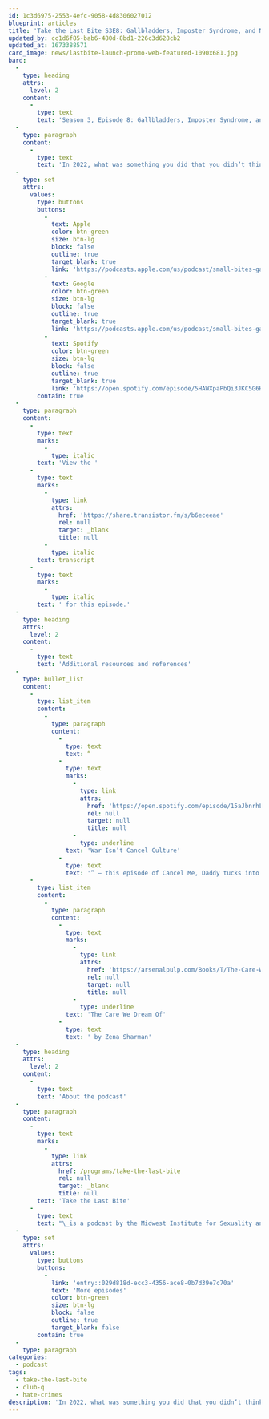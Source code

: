 ```yaml
---
id: 1c3d6975-2553-4efc-9058-4d8306027012
blueprint: articles
title: 'Take the Last Bite S3E8: Gallbladders, Imposter Syndrome, and No-Contact with Family'
updated_by: cc1d6f85-bab6-480d-8bd1-226c3d628cb2
updated_at: 1673388571
card_image: news/lastbite-launch-promo-web-featured-1090x681.jpg
bard:
  -
    type: heading
    attrs:
      level: 2
    content:
      -
        type: text
        text: 'Season 3, Episode 8: Gallbladders, Imposter Syndrome, and No-Contact with Family'
  -
    type: paragraph
    content:
      -
        type: text
        text: 'In 2022, what was something you did that you didn’t think was possible? In this small bites series, we sink our teeth into this question and more as we discuss overcoming imposter syndrome as a web developer (05:19), seeking answers through a faulty healthcare system (25:45), and the hard choice of going no-contact with a family member (54:16).'
  -
    type: set
    attrs:
      values:
        type: buttons
        buttons:
          -
            text: Apple
            color: btn-green
            size: btn-lg
            block: false
            outline: true
            target_blank: true
            link: 'https://podcasts.apple.com/us/podcast/small-bites-gallbladders-imposter-syndrome-and-no/id1582890778?i=1000593428877'
          -
            text: Google
            color: btn-green
            size: btn-lg
            block: false
            outline: true
            target_blank: true
            link: 'https://podcasts.apple.com/us/podcast/small-bites-gallbladders-imposter-syndrome-and-no/id1582890778?i=1000593428877'
          -
            text: Spotify
            color: btn-green
            size: btn-lg
            block: false
            outline: true
            target_blank: true
            link: 'https://open.spotify.com/episode/5HAWXpaPbQi3JKC5G6HgoR'
        contain: true
  -
    type: paragraph
    content:
      -
        type: text
        marks:
          -
            type: italic
        text: 'View the '
      -
        type: text
        marks:
          -
            type: link
            attrs:
              href: 'https://share.transistor.fm/s/b6eceeae'
              rel: null
              target: _blank
              title: null
          -
            type: italic
        text: transcript
      -
        type: text
        marks:
          -
            type: italic
        text: ' for this episode.'
  -
    type: heading
    attrs:
      level: 2
    content:
      -
        type: text
        text: 'Additional resources and references'
  -
    type: bullet_list
    content:
      -
        type: list_item
        content:
          -
            type: paragraph
            content:
              -
                type: text
                text: “
              -
                type: text
                marks:
                  -
                    type: link
                    attrs:
                      href: 'https://open.spotify.com/episode/15aJbnrhL0pUjK57i4hGk9?si=oarSSxBzRSiTRVgA4NG6bg'
                      rel: null
                      target: null
                      title: null
                  -
                    type: underline
                text: 'War Isn’t Cancel Culture'
              -
                type: text
                text: '” – this episode of Cancel Me, Daddy tucks into the outlandish claims conservative media made connecting Russia’s invasion of Ukraine with pronoun usage'
      -
        type: list_item
        content:
          -
            type: paragraph
            content:
              -
                type: text
                marks:
                  -
                    type: link
                    attrs:
                      href: 'https://arsenalpulp.com/Books/T/The-Care-We-Dream-Of'
                      rel: null
                      target: null
                      title: null
                  -
                    type: underline
                text: 'The Care We Dream Of'
              -
                type: text
                text: ' by Zena Sharman'
  -
    type: heading
    attrs:
      level: 2
    content:
      -
        type: text
        text: 'About the podcast'
  -
    type: paragraph
    content:
      -
        type: text
        marks:
          -
            type: link
            attrs:
              href: /programs/take-the-last-bite
              rel: null
              target: _blank
              title: null
        text: 'Take the Last Bite'
      -
        type: text
        text: "\_is a podcast by the Midwest Institute for Sexuality and Gender Diversity. It's a direct counter to the Midwest Nice mentality— highlighting advocacy and activism by queer/trans communities in the Midwest region. Through each episode, we're aiming to unearth the often disregarded and unacknowledged contributions of queer and trans folks to social change through interviews, casual conversations and reflections on Midwest queer time, space, and place.\_"
  -
    type: set
    attrs:
      values:
        type: buttons
        buttons:
          -
            link: 'entry::029d818d-ecc3-4356-ace8-0b7d39e7c70a'
            text: 'More episodes'
            color: btn-green
            size: btn-lg
            block: false
            outline: true
            target_blank: false
        contain: true
  -
    type: paragraph
categories:
  - podcast
tags:
  - take-the-last-bite
  - club-q
  - hate-crimes
description: 'In 2022, what was something you did that you didn’t think was possible? In this small bites series, we sink our teeth into this question and more as we discuss overcoming imposter syndrome as a web developer (05:19), seeking answers through a faulty healthcare system (25:45), and the hard choice of going no-contact with a family member (54:16).'
---
```

